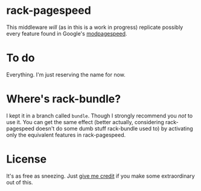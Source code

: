 # rack-pagespeed

This middleware _will_ (as in this is a work in progress) replicate possibly every feature found in Google's [modpagespeed](http://www.modpagespeed.com/).

# To do

Everything. I'm just reserving the name for now.

# Where's rack-bundle?

I kept it in a branch called `bundle`. Though I strongly recommend you _not_ to use it. You can get the same effect (better actually, considering rack-pagespeed doesn't do some dumb stuff rack-bundle used to) by activating only the equivalent features in rack-pagespeed.

# License

It's as free as sneezing. Just [give me credit](http://twitter.com/julio_ody) if you make some extraordinary out of this.
